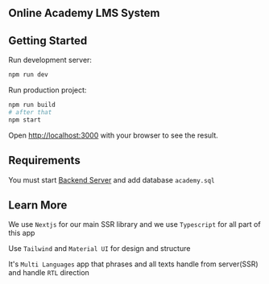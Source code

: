 ## Online Academy LMS System

## Getting Started

Run development server:

```bash
npm run dev
```

Run production project:

```bash
npm run build
# after that
npm start
```

Open [http://localhost:3000](http://localhost:3000) with your browser to see the result.

## Requirements

You must start [Backend Server](https://github.com/Erfanhp77/academy-backend) and add database `academy.sql`

## Learn More

We use `Nextjs` for our main SSR library and we use `Typescript` for all part of this app

Use `Tailwind` and `Material UI` for design and structure

It's `Multi Languages` app that phrases and all texts handle from server(SSR) and handle `RTL` direction
